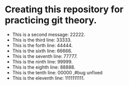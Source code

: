 
# Creating this repository for practicing git theory.
- This is a second message: 22222.
- This is the third line: 33333.
- This is the forth line: 44444.
- This is the sixth line: 66666.
- This is the seventh line: 77777.
- This is the ninth line: 99999.
- This is the eighth line: 88888.
- This is the tenth line: 00000 ,#bug unfixed
- This is the eleventh line: 1111111111.
